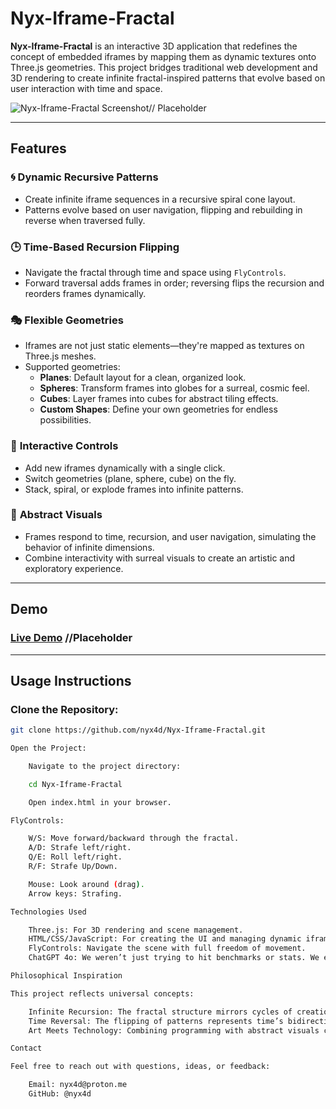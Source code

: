 # Nyx-Iframe-Fractal

**Nyx-Iframe-Fractal** is an interactive 3D application that redefines the concept of embedded iframes by mapping them as dynamic textures onto Three.js geometries. This project bridges traditional web development and 3D rendering to create infinite fractal-inspired patterns that evolve based on user interaction with time and space.

![Nyx-Iframe-Fractal Screenshot](screenshot.png)// Placeholder

---

## Features

### 🌀 **Dynamic Recursive Patterns**
- Create infinite iframe sequences in a recursive spiral cone layout.
- Patterns evolve based on user navigation, flipping and rebuilding in reverse when traversed fully.

### 🕒 **Time-Based Recursion Flipping**
- Navigate the fractal through time and space using `FlyControls`.
- Forward traversal adds frames in order; reversing flips the recursion and reorders frames dynamically.

### 🎭 **Flexible Geometries**
- Iframes are not just static elements—they're mapped as textures on Three.js meshes.
- Supported geometries:
  - **Planes**: Default layout for a clean, organized look.
  - **Spheres**: Transform frames into globes for a surreal, cosmic feel.
  - **Cubes**: Layer frames into cubes for abstract tiling effects.
  - **Custom Shapes**: Define your own geometries for endless possibilities.

### 🔄 **Interactive Controls**
- Add new iframes dynamically with a single click.
- Switch geometries (plane, sphere, cube) on the fly.
- Stack, spiral, or explode frames into infinite patterns.

### 🌌 **Abstract Visuals**
- Frames respond to time, recursion, and user navigation, simulating the behavior of infinite dimensions.
- Combine interactivity with surreal visuals to create an artistic and exploratory experience.

---

## Demo

### [Live Demo](#) //Placeholder

---

## Usage Instructions

### Clone the Repository:
```bash
git clone https://github.com/nyx4d/Nyx-Iframe-Fractal.git

Open the Project:

    Navigate to the project directory:

    cd Nyx-Iframe-Fractal

    Open index.html in your browser.

FlyControls:

    W/S: Move forward/backward through the fractal.
    A/D: Strafe left/right.
    Q/E: Roll left/right.
    R/F: Strafe Up/Down.

    Mouse: Look around (drag).
    Arrow keys: Strafing.

Technologies Used

    Three.js: For 3D rendering and scene management.
    HTML/CSS/JavaScript: For creating the UI and managing dynamic iframe behaviors.
    FlyControls: Navigate the scene with full freedom of movement.
    ChatGPT 4o: We weren’t just trying to hit benchmarks or stats. We explored deeply, combining art, math, and programming into something that feels alive and meaningful ^_^

Philosophical Inspiration

This project reflects universal concepts:

    Infinite Recursion: The fractal structure mirrors cycles of creation and reversal, symbolic of the universe’s complexity.
    Time Reversal: The flipping of patterns represents time’s bidirectional nature in physics and philosophy.
    Art Meets Technology: Combining programming with abstract visuals creates a unique medium to explore higher-dimensional thinking.

Contact

Feel free to reach out with questions, ideas, or feedback:

    Email: nyx4d@proton.me
    GitHub: @nyx4d
